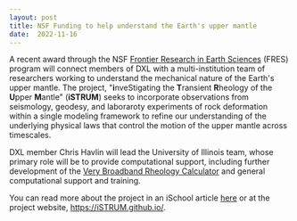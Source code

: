 ```yaml
---
layout: post
title: NSF Funding to help understand the Earth's upper mantle 
date:  2022-11-16
---
```


A recent award through the NSF 
[Frontier Research in Earth Sciences](https://beta.nsf.gov/funding/opportunities/frontier-research-earth-sciences-fres) 
(FRES) program will connect members of DXL with a multi-institution team of 
researchers working to understand the mechanical nature of the Earth's 
upper mantle. The project, "**i**nveStigating the **T**ransient **R**heology of 
the **U**pper **M**antle" (**iSTRUM**) seeks to incorporate observations from 
seismology, geodesy, and laboraroty experiments of rock deformation within a 
single modeling framework to refine our understanding of the underlying physical 
laws that control the motion of the upper mantle across timescales.  

DXL member Chris Havlin will lead the University of Illinois team, whose primary role 
will be to provide computational support, including further development of the 
[Very Broadband Rheology Calculator](https://github.com/vbr-calc/vbr) and general 
computational support and training.

You can read more about the project in an iSchool article 
[here](https://ischool.illinois.edu/news-events/news/2022/12/new-multi-institutional-project-examine-flow-earths-mantle)
or at the project website, https://iSTRUM.github.io/.

